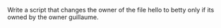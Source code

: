 Write a script that changes the owner of the file hello to betty only if its owned by the owner guillaume.
